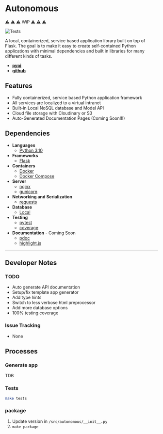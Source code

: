 # Autonomous

:warning: :warning: :warning: WiP :warning: :warning: :warning:

![Tests](https://github.com/Sallenmoore/autonomous/actions/workflows/tests.yml/badge.svg)

A local, containerized, service based application library built on top of Flask. 
The goal is to make it easy to create self-contained Python applications with minimal dependencies and built in libraries for many different kinds of tasks.

- **[pypi](https://test.pypi.org/project/autonomous)**
- **[github](https://github.com/Sallenmoore/autonomous)**

## Features

- Fully containerized, service based Python application framework
- All services are localized to a virtual intranet
- Built-in Local NoSQL database and Model API
- Cloud file storage with Cloudinary or S3
- Auto-Generated Documentation Pages (Coming Soon!!!)

## Dependencies

- **Languages**
  - [Python 3.10](/Dev/language/python)
- **Frameworks**
  - [Flask](https://flask.palletsprojects.com/en/2.1.x/)
- **Containers**
  - [Docker](https://docs.docker.com/)
  - [Docker Compose](https://github.com/compose-spec/compose-spec/blob/master/spec.md)
- **Server**
  - [nginx](https://docs.nginx.com/nginx/)
  - [gunicorn](https://docs.gunicorn.org/en/stable/configure.html)
- **Networking and Serialization**
  - [requests](https://requests.readthedocs.io/en/latest/)
- **Database**
  - [Local](https://tinydb.readthedocs.io/en/latest/)
- **Testing**
  - [pytest](/Dev/tools/pytest)
  - [coverage](https://coverage.readthedocs.io/en/6.4.1/cmd.html)
- **Documentation** - Coming Soon
  - [pdoc](https://pdoc.dev/docs/pdoc/doc.html)
  - [highlight.js](https://highlightjs.org/)

---

## Developer Notes

### TODO

- Auto generate API documentation
- Setup/fix template app generator
- Add type hints
- Switch to less verbose html preprocessor
- Add more database options
- 100% testing coverage

### Issue Tracking

- None

## Processes

### Generate app

TDB

### Tests

```sh
make tests
```

### package

1. Update version in `/src/autonomous/__init__.py`
2. `make package`
